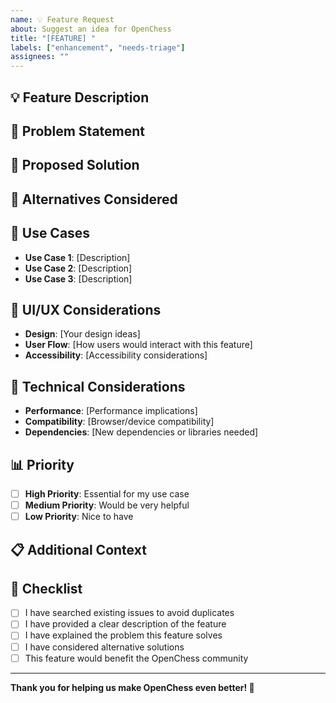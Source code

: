 ```yaml
---
name: 💡 Feature Request
about: Suggest an idea for OpenChess
title: "[FEATURE] "
labels: ["enhancement", "needs-triage"]
assignees: ""
---
```


## 💡 Feature Description

<!-- A clear and concise description of the feature you'd like to see -->

## 🎯 Problem Statement

<!-- A clear and concise description of what problem this feature would solve -->

## 💭 Proposed Solution

<!-- A clear and concise description of how you envision this feature working -->

## 🔄 Alternatives Considered

<!-- A clear and concise description of any alternative solutions or features you've considered -->

## 📱 Use Cases

<!-- Describe specific scenarios where this feature would be useful -->

- **Use Case 1**: [Description]
- **Use Case 2**: [Description]
- **Use Case 3**: [Description]

## 🎨 UI/UX Considerations

<!-- Any thoughts on how this feature should look and feel -->

- **Design**: [Your design ideas]
- **User Flow**: [How users would interact with this feature]
- **Accessibility**: [Accessibility considerations]

## 🔧 Technical Considerations

<!-- Any technical aspects to consider -->

- **Performance**: [Performance implications]
- **Compatibility**: [Browser/device compatibility]
- **Dependencies**: [New dependencies or libraries needed]

## 📊 Priority

<!-- How important is this feature to you? -->

- [ ] **High Priority**: Essential for my use case
- [ ] **Medium Priority**: Would be very helpful
- [ ] **Low Priority**: Nice to have

## 📋 Additional Context

<!-- Add any other context, screenshots, or examples about the feature request -->

## 📝 Checklist

- [ ] I have searched existing issues to avoid duplicates
- [ ] I have provided a clear description of the feature
- [ ] I have explained the problem this feature solves
- [ ] I have considered alternative solutions
- [ ] This feature would benefit the OpenChess community

---

**Thank you for helping us make OpenChess even better! 🚀**
